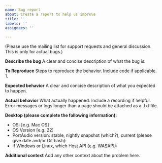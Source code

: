 ```yaml
---
name: Bug report
about: Create a report to help us improve
title: ''
labels: ''
assignees: ''

---
```


(Please use the mailing list for support requests and general discussion. This is only for actual bugs.)

**Describe the bug**
A clear and concise description of what the bug is.

**To Reproduce**
Steps to reproduce the behavior. Include code if applicable.
1. 

**Expected behavior**
A clear and concise description of what you expected to happen.

**Actual behavior**
What actually happened.
Include a recording if helpful.
Error messages or logs longer than a page should be attached as a .txt file.

**Desktop (please complete the following information):**
 - OS: [e.g. Mac OS]
 - OS Version [e.g. 22]
 - PortAudio version: stable, nightly snapshot (which?), current (please give date and/or Git hash):
 - If Windows or Linux, which Host API (e.g. WASAPI):

**Additional context**
Add any other context about the problem here.
